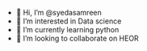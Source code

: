 - 👋 Hi, I’m @syedasamreen
- 👀 I’m interested in Data science
- 🌱 I’m currently learning python
- 💞️ I’m looking to collaborate on HEOR

<!---
syedasamreen/syedasamreen is a ✨ special ✨ repository because its `README.md` (this file) appears on your GitHub profile.
You can click the Preview link to take a look at your changes.
--->
